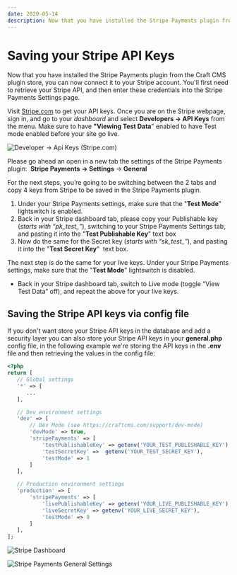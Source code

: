 ```yaml
---
date: 2020-05-14
description: Now that you have installed the Stripe Payments plugin from the Craft CMS plugin store, you can now connect it to your Stripe account.
---
```


# Saving your Stripe API Keys

Now that you have installed the Stripe Payments plugin from the Craft CMS plugin store, you can now connect it to your Stripe account. You'll first need to retrieve your Stripe API, and then enter these credentials into the Stripe Payments Settings page.

Visit [Stripe.com](https://stripe.com/) to get your API keys. Once you are on the Stripe webpage, sign in, and go to your _dashboard_ and select **Developers → API Keys** from the menu. Make sure to have **"Viewing Test Data**" enabled to have Test mode enabled before your site go live.

![Developer -> Api Keys (Stripe.com)](https://enupal.com/assets/docs/_lightboxdocs/02-stripe-payments.png)

Please go ahead an open in a new tab the settings of the Stripe Payments plugin:  **Stripe Payments** **→ Settings** → **General**

For the next steps, you’re going to be switching between the 2 tabs and copy 4 keys from Stripe to be saved in the Stripe Payments plugin.

1.  Under your Stripe Payments settings, make sure that the "**Test Mode**" lightswitch is enabled.
2.  Back in your Stripe dashboard tab, please copy your Publishable key (_starts with “pk\_test\_”_), switching to your Stripe Payments Settings tab, and pasting it into the "**Test Publishable Key**" text box
3.  Now do the same for the Secret key (_starts with “sk\_test\_”_), and pasting it into the "**Test Secret Key**"  text box.

The next step is do the same for your live keys. Under your Stripe Payments settings, make sure that the "**Test Mode**" lightswitch is disabled.

*   Back in your Stripe dashboard tab, switch to Live mode (toggle “View Test Data” off), and repeat the above for your live keys.

## Saving the Stripe API keys via config file
 
 If you don't want store your Stripe API keys in the database and add a security layer you can also store your Stripe API keys in your **general.php** config file, in the following example we're storing the API keys in the **.env** file and then retrieving the values in the config file:
 
 ```php
<?php
return [
    // Global settings
    '*' => [
       ...
    ],

    // Dev environment settings
    'dev' => [
        // Dev Mode (see https://craftcms.com/support/dev-mode)
        'devMode' => true,
        'stripePayments' => [
            'testPublishableKey' => getenv('YOUR_TEST_PUBLISHABLE_KEY'),
            'testSecretKey' =>  getenv('YOUR_TEST_SECRET_KEY'),
            'testMode' => 1
        ]
    ],

    // Production environment settings
    'production' => [
        'stripePayments' => [
            'livePublishableKey' => getenv('YOUR_LIVE_PUBLISHABLE_KEY'),
            'liveSecretKey' => getenv('YOUR_LIVE_SECRET_KEY'),
            'testMode' => 0
        ]    
    ],
];
```
![Stripe Dashboard](https://enupal.com/assets/docs/_lightboxdocs/03-stripe-payments.png)

![Stripe Payments General Settings](https://enupal.com/assets/docs/_lightboxdocs/04-stripe-payments.png)


